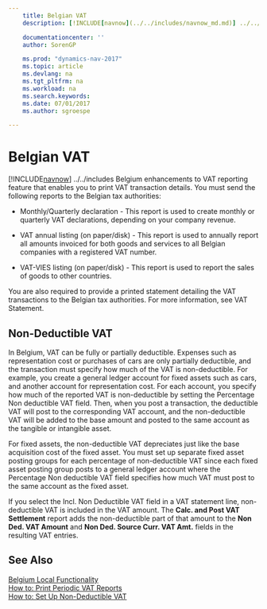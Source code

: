 ```yaml
---
    title: Belgian VAT
    description: [!INCLUDE[navnow](../../includes/navnow_md.md)] ../../includes Belgium enhancements to VAT reporting feature that enables you to print VAT transaction details.

    documentationcenter: ''
    author: SorenGP

    ms.prod: "dynamics-nav-2017"
    ms.topic: article
    ms.devlang: na
    ms.tgt_pltfrm: na
    ms.workload: na
    ms.search.keywords:
    ms.date: 07/01/2017
    ms.author: sgroespe

---
```

# Belgian VAT
[!INCLUDE[navnow](../../includes/navnow_md.md)] ../../includes Belgium enhancements to VAT reporting feature that enables you to print VAT transaction details. You must send the following reports to the Belgian tax authorities:  

-   Monthly/Quarterly declaration - This report is used to create monthly or quarterly VAT declarations, depending on your company revenue.  

-   VAT annual listing (on paper/disk) - This report is used to annually report all amounts invoiced for both goods and services to all Belgian companies with a registered VAT number.  

-   VAT-VIES listing (on paper/disk) - This report is used to report the sales of goods to other countries.  

You are also required to provide a printed statement detailing the VAT transactions to the Belgian tax authorities. For more information, see VAT Statement.  

## Non-Deductible VAT  
 In Belgium, VAT can be fully or partially deductible. Expenses such as representation cost or purchases of cars are only partially deductible, and the transaction must specify how much of the VAT is non-deductible. For example, you create a general ledger account for fixed assets such as cars, and another account for representation cost. For each account, you specify how much of the reported VAT is non-deductible by setting the Percentage Non deductible VAT field. Then, when you post a transaction, the deductible VAT will post to the corresponding VAT account, and the non-deductible VAT will be added to the base amount and posted to the same account as the tangible or intangible asset.  

 For fixed assets, the non-deductible VAT depreciates just like the base acquisition cost of the fixed asset. You must set up separate fixed asset posting groups for each percentage of non-deductible VAT since each fixed asset posting group posts to a general ledger account where the Percentage Non deductible VAT field specifies how much VAT must post to the same account as the fixed asset.  

 If you select the Incl. Non Deductible VAT field in a VAT statement line, non-deductible VAT is included in the VAT amount. The **Calc. and Post VAT Settlement** report adds the non-deductible part of that amount to the **Non Ded. VAT Amount** and **Non Ded. Source Curr. VAT Amt.** fields in the resulting VAT entries.  

## See Also  
 [Belgium Local Functionality](belgium-local-functionality.md)   
 [How to: Print Periodic VAT Reports](how-to-print-periodic-vat-reports.md)   
 [How to: Set Up Non-Deductible VAT](how-to-set-up-non-deductible-vat.md)

